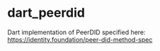 # dart_peerdid
Dart implementation of PeerDID specified here: https://identity.foundation/peer-did-method-spec
